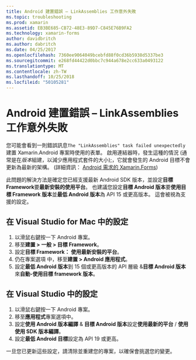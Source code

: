 ```yaml
---
title: Android 建置錯誤 – LinkAssemblies 工作意外失敗
ms.topic: troubleshooting
ms.prod: xamarin
ms.assetid: EB3BE685-CB72-48E3-89D7-C845E76B9FA2
ms.technology: xamarin-forms
author: davidbritch
ms.author: dabritch
ms.date: 04/25/2017
ms.openlocfilehash: 7360ee9064049bcebfd88f0cd36b5938d5337be3
ms.sourcegitcommit: e268fd44422d0bbc7c944a678e2cc633a0493122
ms.translationtype: MT
ms.contentlocale: zh-TW
ms.lasthandoff: 10/25/2018
ms.locfileid: "50105281"
---
```

# <a name="android-build-error--the-linkassemblies-task-failed-unexpectedly"></a>Android 建置錯誤 – LinkAssemblies 工作意外失敗

您可能會看到一則錯誤訊息`The "LinkAssemblies" task failed unexpectedly`建置 Xamarin.Android 專案時使用的表單。 啟用連結器時，發生這種的情況 (通常是在*版本*組建，以減少應用程式套件的大小);，它就會發生的 Android 目標不會更新為最新的架構。 (詳細資訊： [Android 需求的 Xamarin.Forms](~/xamarin-forms/get-started/installation.md#android))

此問題的解決方法是確定您已經支援最新 Android SDK 版本，並設定**目標 Framework**要**最新安裝的使用平台**。 也建議您設定**目標 Android 版本**要**使用目標 Framework 版本**並**最低 Android 版本**為 API 15 或更高版本。 這會被視為支援的設定。

## <a name="setting-in-visual-studio-for-mac"></a>在 Visual Studio for Mac 中的設定

1.  以滑鼠右鍵按一下 Android 專案。
2.  移至**建置 > 一般 > 目標 Framework**。
3.  設定**目標 Framework： 使用最新安裝的平台**。
4.  仍在專案選項 中，移至**建置 > Android 應用程式**。
5.  設定**最低 Android 版本**到 15 個或更高版本的 API 層級 &**目標 Android 版本**來**自動-使用目標 framework 版本**。

## <a name="setting-in-visual-studio"></a>在 Visual Studio 中的設定

1.  以滑鼠右鍵按一下 Android 專案。
2.  移至**應用程式**專案選項中。
3.  設定**使用 Android 版本編譯** & **目標 Android 版本**設定**使用最新的平台** / **使用使用 SDK 版本編譯**。
4.  設定**最低 Android 目標**設定為 API 19 或更高。

一旦您已更新這些設定，請清除並重建您的專案，以確保會挑選您的變更。
